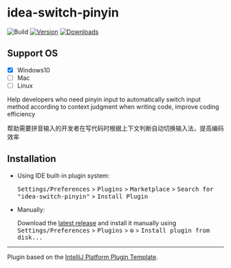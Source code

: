 # idea-switch-pinyin

![Build](https://github.com/Adon92/idea-switch-pinyin/workflows/Build/badge.svg)
[![Version](https://img.shields.io/jetbrains/plugin/v/PLUGIN_ID.svg)](https://plugins.jetbrains.com/plugin/PLUGIN_ID)
[![Downloads](https://img.shields.io/jetbrains/plugin/d/PLUGIN_ID.svg)](https://plugins.jetbrains.com/plugin/PLUGIN_ID)

## Support OS

- [x] Windows10
- [ ] Mac
- [ ] Linux

<!-- Plugin description -->
Help developers who need pinyin input to automatically switch input method according to context judgment when writing code, improve coding efficiency

帮助需要拼音输入的开发者在写代码时根据上下文判断自动切换输入法，提高编码效率
<!-- Plugin description end -->

## Installation

- Using IDE built-in plugin system:

  <kbd>Settings/Preferences</kbd> > <kbd>Plugins</kbd> > <kbd>Marketplace</kbd> > <kbd>Search for "idea-switch-pinyin"</kbd> >
  <kbd>Install Plugin</kbd>

- Manually:

  Download the [latest release](https://github.com/Adon92/idea-switch-pinyin/releases/latest) and install it manually using
  <kbd>Settings/Preferences</kbd> > <kbd>Plugins</kbd> > <kbd>⚙️</kbd> > <kbd>Install plugin from disk...</kbd>

---
Plugin based on the [IntelliJ Platform Plugin Template][template].

[template]: https://github.com/JetBrains/intellij-platform-plugin-template

